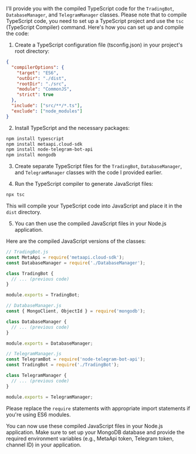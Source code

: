 I'll provide you with the compiled TypeScript code for the `TradingBot`, `DatabaseManager`, and `TelegramManager` classes. Please note that to compile TypeScript code, you need to set up a TypeScript project and use the `tsc` (TypeScript Compiler) command. Here's how you can set up and compile the code:

1. Create a TypeScript configuration file (tsconfig.json) in your project's root directory:

```json
{
  "compilerOptions": {
    "target": "ES6",
    "outDir": "./dist",
    "rootDir": "./src",
    "module": "CommonJS",
    "strict": true
  },
  "include": ["src/**/*.ts"],
  "exclude": ["node_modules"]
}
```

2. Install TypeScript and the necessary packages:

```bash
npm install typescript
npm install metaapi.cloud-sdk
npm install node-telegram-bot-api
npm install mongodb
```

3. Create separate TypeScript files for the `TradingBot`, `DatabaseManager`, and `TelegramManager` classes with the code I provided earlier.

4. Run the TypeScript compiler to generate JavaScript files:

```bash
npx tsc
```

This will compile your TypeScript code into JavaScript and place it in the `dist` directory.

5. You can then use the compiled JavaScript files in your Node.js application.

Here are the compiled JavaScript versions of the classes:

```javascript
// TradingBot.js
const MetaApi = require('metaapi.cloud-sdk');
const DatabaseManager = require('./DatabaseManager');

class TradingBot {
  // ... (previous code)
}

module.exports = TradingBot;
```

```javascript
// DatabaseManager.js
const { MongoClient, ObjectId } = require('mongodb');

class DatabaseManager {
  // ... (previous code)
}

module.exports = DatabaseManager;
```

```javascript
// TelegramManager.js
const TelegramBot = require('node-telegram-bot-api');
const TradingBot = require('./TradingBot');

class TelegramManager {
  // ... (previous code)
}

module.exports = TelegramManager;
```

Please replace the `require` statements with appropriate import statements if you're using ES6 modules.

You can now use these compiled JavaScript files in your Node.js application. Make sure to set up your MongoDB database and provide the required environment variables (e.g., MetaApi token, Telegram token, channel ID) in your application.